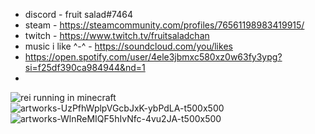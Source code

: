 
- discord - fruit salad#7464
- steam - https://steamcommunity.com/profiles/76561198983419915/
- twitch - https://www.twitch.tv/fruitsaladchan
- music i like ^-^ - https://soundcloud.com/you/likes
- https://open.spotify.com/user/4ele3jbmxc580xz0w63fy3ypg?si=f25df390ca984944&nd=1
- 
<!--
**fruitsaladchan/fruitsaladchan** is a ✨ _special_ ✨ repository because its `README.md` (this file) appears on your GitHub profile.

Here are some ideas to get you started:

- discord - fruit salad#7464
- steam - https://steamcommunity.com/profiles/76561198983419915/
- 👯 I’m looking to collaborate on ...
- 🤔 I’m looking for help with ...
- 💬 Ask me about ...
- 📫 How to reach me: ...
- 😄 Pronouns: ...
- ⚡ Fun fact: ...
-->
![rei running in minecraft](https://user-images.githubusercontent.com/124645742/226750328-c15b6401-5322-49ea-931c-9be943075bf9.jpg)
![artworks-UzPfhWplpVGcbJxK-ybPdLA-t500x500](https://user-images.githubusercontent.com/124645742/226751229-f896cc57-59e4-4957-8ccd-2aabc3292471.jpg)
![artworks-WlnReMIQF5hIvNfc-4vu2JA-t500x500](https://user-images.githubusercontent.com/124645742/226751796-e0cf5c3e-500a-46e2-a423-eac9942532d7.jpg)
